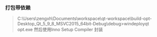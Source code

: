 ### 打包带依赖
> C:\Users\zengxh\Documents\workspace\qt-workspace\build-opt-Desktop_Qt_5_9_8_MSVC2015_64bit-Debug\debug>windeployqt opt.exe
> 然后使用Inno Setup Compiler 封装